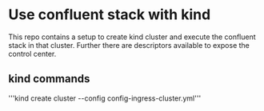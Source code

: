 # Use confluent stack with kind #

This repo contains a setup to create kind cluster and execute the confluent stack in that cluster.
Further there are descriptors available to expose the control center.

## kind commands ##

'''kind create cluster --config config-ingress-cluster.yml'''